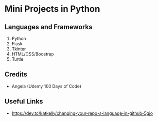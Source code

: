 # Mini Projects in Python

## Languages and Frameworks

1. Python
2. Flask
3. Tkinter
4. HTML/CSS/Boostrap
5. Turtle

## Credits

* Angela (Udemy 100 Days of Code)

## Useful Links

* https://dev.to/katkelly/changing-your-repo-s-language-in-github-5gjo